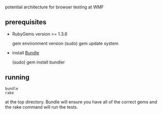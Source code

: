 potential architecture for browser testing at WMF

## prerequisites ##

* RubyGems version >= 1.3.6

    gem environment version
    (sudo) gem update system

* install [Bundle](http://gembundler.com/)

    (sudo) gem install bundler

## running ##

    bundle
    rake


at the top directory.  Bundle will ensure you have all of the correct gems and the rake command will run the tests.


